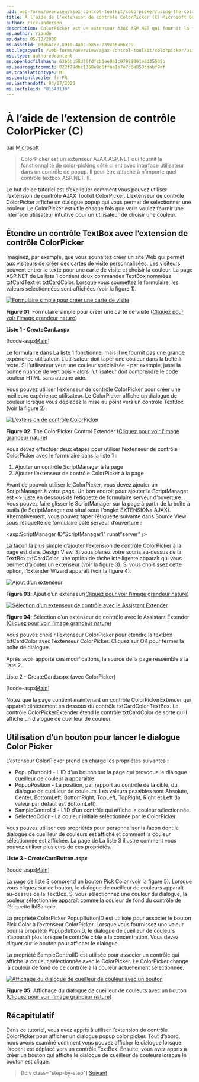 ```yaml
---
uid: web-forms/overview/ajax-control-toolkit/colorpicker/using-the-colorpicker-control-extender-cs
title: À l’aide de l’extension de contrôle ColorPicker (C) Microsoft Docs
author: rick-anderson
description: ColorPicker est un extenseur AJAX ASP.NET qui fournit la fonctionnalité de color-picking côté client avec interface utilisateur dans un contrôle de popup. Il peut être attaché à n’importe quel ASP.NET...
ms.author: riande
ms.date: 05/12/2009
ms.assetid: 0d86a1e7-a910-4ab2-b85c-7a9ea6906c39
msc.legacyurl: /web-forms/overview/ajax-control-toolkit/colorpicker/using-the-colorpicker-control-extender-cs
msc.type: authoredcontent
ms.openlocfilehash: 63b6bc58d36fdfcb5ee0a1c97988091e8d35505b
ms.sourcegitcommit: 022f79dbc1350e0c6ffaa1e7e7c6e850cdabf9af
ms.translationtype: MT
ms.contentlocale: fr-FR
ms.lasthandoff: 04/17/2020
ms.locfileid: "81543130"
---
```

# <a name="using-the-colorpicker-control-extender-c"></a>À l’aide de l’extension de contrôle ColorPicker (C)

par [Microsoft](https://github.com/microsoft)

> ColorPicker est un extenseur AJAX ASP.NET qui fournit la fonctionnalité de color-picking côté client avec interface utilisateur dans un contrôle de popup. Il peut être attaché à n’importe quel contrôle textbox ASP.NET. Il.

Le but de ce tutoriel est d’expliquer comment vous pouvez utiliser l’extension de contrôle AJAX Toolkit ColorPicker. L’extenseur de contrôle ColorPicker affiche un dialogue popup qui vous permet de sélectionner une couleur. Le ColorPicker est utile chaque fois que vous voulez fournir une interface utilisateur intuitive pour un utilisateur de choisir une couleur.

## <a name="extending-a-textbox-control-with-the-colorpicker-control-extender"></a>Étendre un contrôle TextBox avec l’extension de contrôle ColorPicker

Imaginez, par exemple, que vous souhaitez créer un site Web qui permet aux visiteurs de créer des cartes de visite personnalisées. Les visiteurs peuvent entrer le texte pour une carte de visite et choisir la couleur. La page ASP.NET de La liste 1 contient deux commandes TextBox nommées txtCardText et txtCardColor. Lorsque vous soumettez le formulaire, les valeurs sélectionnées sont affichées (voir la figure 1).

[![Formulaire simple pour créer une carte de visite](using-the-colorpicker-control-extender-cs/_static/image1.jpg)](using-the-colorpicker-control-extender-cs/_static/image1.png)

**Figure 01**: Formulaire simple pour créer une carte de visite ([Cliquez pour voir l’image grandeur nature](using-the-colorpicker-control-extender-cs/_static/image2.png))

**Liste 1 - CreateCard.aspx**

[!code-aspx[Main](using-the-colorpicker-control-extender-cs/samples/sample1.aspx)]

Le formulaire dans La liste 1 fonctionne, mais il ne fournit pas une grande expérience utilisateur. L’utilisateur doit taper une couleur dans la boîte à texte. Si l’utilisateur veut une couleur spécialisée - par exemple, juste la bonne nuance de vert pois - alors l’utilisateur doit comprendre le code couleur HTML sans aucune aide.

Vous pouvez utiliser l’extenseur de contrôle ColorPicker pour créer une meilleure expérience utilisateur. Le ColorPicker affiche un dialogue de couleur lorsque vous déplacez la mise au point vers un contrôle TextBox (voir la figure 2).

[![L’extension de contrôle ColorPicker](using-the-colorpicker-control-extender-cs/_static/image2.jpg)](using-the-colorpicker-control-extender-cs/_static/image3.png)

**Figure 02**: The ColorPicker Control Extender ([Cliquez pour voir l’image grandeur nature](using-the-colorpicker-control-extender-cs/_static/image4.png))

Vous devez effectuer deux étapes pour utiliser l’extenseur de contrôle ColorPicker avec le formulaire dans la liste 1 :

1. Ajouter un contrôle ScriptManager à la page
2. Ajouter l’extenseur de contrôle ColorPicker à la page

Avant de pouvoir utiliser le ColorPicker, vous devez ajouter un ScriptManager à votre page. Un bon endroit pour ajouter le ScriptManager est &lt;&gt; juste en dessous de l’étiquette de formulaire serveur d’ouverture. Vous pouvez faire glisser le ScriptManager sur la page à partir de la boîte à outils (le ScriptManager est situé sous l’onglet EXTENSIONs AJAX). Alternativement, vous pouvez taper l’étiquette suivante dans Source View sous l’étiquette de formulaire côté serveur d’ouverture :

&lt;asp:ScriptManager ID"ScriptManager1" runat"server" /&gt;

La façon la plus simple d’ajouter l’extension de contrôle ColorPicker à la page est dans Design View. Si vous planez votre souris au-dessus de la TextBox txtCardColor, une option de tâche intelligente apparaît qui vous permet d’ajouter un extenseur (voir la figure 3). Si vous choisissez cette option, l’Extender Wizard apparaît (voir la figure 4).

[![Ajout d’un extenseur](using-the-colorpicker-control-extender-cs/_static/image3.jpg)](using-the-colorpicker-control-extender-cs/_static/image5.png)

**Figure 03**: Ajout d’un extenseur[(Cliquez pour voir l’image grandeur nature](using-the-colorpicker-control-extender-cs/_static/image6.png))

[![Sélection d’un extenseur de contrôle avec le Assistant Extender](using-the-colorpicker-control-extender-cs/_static/image4.jpg)](using-the-colorpicker-control-extender-cs/_static/image7.png)

**Figure 04**: Sélection d’un extenseur de contrôle avec le Assistant Extender ([Cliquez pour voir l’image grandeur nature](using-the-colorpicker-control-extender-cs/_static/image8.png))

Vous pouvez choisir l’extenseur ColorPicker pour étendre la textBox txtCardColor avec l’extenseur ColorPicker. Cliquez sur OK pour fermer la boîte de dialogue.

Après avoir apporté ces modifications, la source de la page ressemble à la liste 2.

Liste 2 - CreateCard.aspx (avec ColorPicker)

[!code-aspx[Main](using-the-colorpicker-control-extender-cs/samples/sample2.aspx)]

Notez que la page contient maintenant un contrôle ColorPickerExtender qui apparaît directement en dessous du contrôle txtCardColor TextBox. Le contrôle ColorPickerExtender étend le contrôle txtCardColor de sorte qu’il affiche un dialogue de cueilleur de couleur.

## <a name="using-a-button-to-launch-the-color-picker-dialog"></a>Utilisation d’un bouton pour lancer le dialogue Color Picker

L’extenseur ColorPicker prend en charge les propriétés suivantes :

- PopupButtonId - L’ID d’un bouton sur la page qui provoque le dialogue cueilleur de couleur à apparaître.
- PopupPosition - La position, par rapport au contrôle de la cible, du dialogue de cueilleur de couleurs. Les valeurs possibles sont Absolute, Center, BottomLeft, BottomRight, TopLeft, TopRight, Right et Left (la valeur par défaut est BottomLeft).
- SampleControlId - L’ID d’un contrôle qui affiche la couleur sélectionnée.
- SelectedColor - La couleur initiale sélectionnée par le ColorPicker.

Vous pouvez utiliser ces propriétés pour personnaliser la façon dont le dialogue de cueilleur de couleurs est affiché et comment la couleur sélectionnée est affichée. La page de La liste 3 illustre comment vous pouvez utiliser plusieurs de ces propriétés.

**Liste 3 - CreateCardButton.aspx**

[!code-aspx[Main](using-the-colorpicker-control-extender-cs/samples/sample3.aspx)]

La page de liste 3 comprend un bouton Pick Color (voir la figure 5). Lorsque vous cliquez sur ce bouton, le dialogue de cueilleur de couleurs apparaît au-dessus de la TextBox. Si vous sélectionnez une couleur du dialogue, la couleur sélectionnée apparaît comme la couleur de fond du contrôle de l’étiquette lblSample.

La propriété ColorPicker PopupButtonID est utilisée pour associer le bouton Pick Color à l’extenseur ColorPicker. Lorsque vous fournissez une valeur pour la propriété PopupButtonID, le dialogue de cueilleur de couleurs n’apparaît plus lorsque le contrôle cible a la concentration. Vous devez cliquer sur le bouton pour afficher le dialogue.

La propriété SampleControlID est utilisée pour associer un contrôle qui affiche la couleur sélectionnée avec le ColorPicker. Le ColorPicker change la couleur de fond de ce contrôle à la couleur actuellement sélectionnée.

[![Affichage du dialogue de cueilleur de couleur avec un bouton](using-the-colorpicker-control-extender-cs/_static/image5.jpg)](using-the-colorpicker-control-extender-cs/_static/image9.png)

**Figure 05**: Affichage du dialogue de cueilleur de couleurs avec un bouton ([Cliquez pour voir l’image grandeur nature](using-the-colorpicker-control-extender-cs/_static/image10.png))

## <a name="summary"></a>Récapitulatif

Dans ce tutoriel, vous avez appris à utiliser l’extension de contrôle ColorPicker pour afficher un dialogue popup color picker. Tout d’abord, nous avons examiné comment vous pouvez afficher le dialogue lorsque l’accent est déplacé vers un contrôle TextBox. Ensuite, vous avez appris à créer un bouton qui affiche le dialogue de cueilleur de couleurs lorsque le bouton est cliqué.

> [!div class="step-by-step"]
> [Suivant](using-the-colorpicker-control-extender-vb.md)
